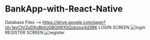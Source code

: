 # BankApp-with-React-Native
Database Files --> https://drive.google.com/open?id=1eyCtV2uDXxBbtUGBGtWXSQsbzpxXd3RK
LOGIN SCREEN
![login](https://user-images.githubusercontent.com/46944629/74823976-a45b7880-5318-11ea-923f-c2186bdf3ed5.png)
REGİSTER SCREEN
![register](https://user-images.githubusercontent.com/46944629/74859847-c07f0a00-5358-11ea-8495-aa5289595069.png)

